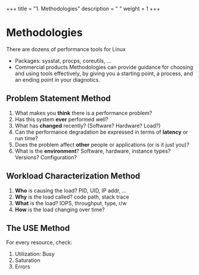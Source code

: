 +++
title = "1. Methodologies"
description = " "
weight = 1
+++

# Methodologies

There are dozens of performance tools for Linux 
* Packages: sysstat, procps, coreutils, ...
* Commercial products 
Methodologies can provide guidance for choosing and using tools effectively, by giving you a starting point, a process, and an ending point in your diagnotics.

## Problem Statement Method

1. What makes you **think** there is a performance problem?
2. Has this system **ever** performed well?
3. What has **changed** recently? (Software? Hardware? Load?) 
4. Can the performance degradation be expressed in terms of **latency** or run time?
5. Does the problem affect **other** people or applications (or is it just you)?
6. What is the **environment**? Software, hardware, instance types? Versions? Configuration?

## Workload Characterization Method

1. **Who** is causing the load? PID, UID, IP addr, ...
2. **Why** is the load called? code path, stack trace
3. **What** is the load? IOPS, throughput, type, r/w
4. **How** is the load changing over time?

## The USE Method

For every resource, check:
1. Utilization: Busy
2. Saturation
3. Errors